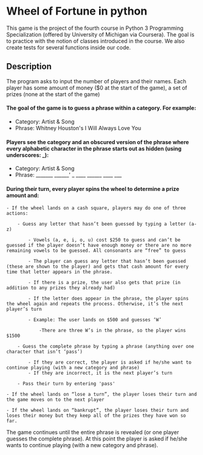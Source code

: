 # Wheel of Fortune in python

This game is the project of the fourth course in Python 3 Programming Specialization (offered by University of Michigan via Coursera). The goal is to practice with the notion of classes introduced in the course. We also create tests for several functions inside our code.

## Description

The program asks to input the number of players and their names. Each player has some amount of money ($0 at the start of the game), a set of prizes (none at the start of the game)

#### The goal of the game is to guess a phrase within a category. For example:
- Category: Artist & Song
- Phrase: Whitney Houston's I Will Always Love You

#### Players see the category and an obscured version of the phrase where every alphabetic character in the phrase starts out as hidden (using underscores: _):
- Category: Artist & Song
- Phrase: _______ ______' _ ____ ______ ____ ___

#### During their turn, every player spins the wheel to determine a prize amount and:
	- If the wheel lands on a cash square, players may do one of three actions:

		- Guess any letter that hasn’t been guessed by typing a letter (a-z)

			- Vowels (a, e, i, o, u) cost $250 to guess and can’t be guessed if the player doesn’t have enough money or there are no more remaining vowels to be guessed. All consonants are “free” to guess

			- The player can guess any letter that hasn’t been guessed (these are shown to the player) and gets that cash amount for every time that letter appears in the phrase. 

			- If there is a prize, the user also gets that prize (in addition to any prizes they already had)

			- If the letter does appear in the phrase, the player spins the wheel again and repeats the process. Otherwise, it’s the next player’s turn

			- Example: The user lands on $500 and guesses ‘W’

				-There are three W’s in the phrase, so the player wins $1500

		- Guess the complete phrase by typing a phrase (anything over one character that isn’t ‘pass’)

			- If they are correct, the player is asked if he/she want to continue playing (with a new category and phrase)
			- If they are incorrect, it is the next player’s turn 
		
		- Pass their turn by entering 'pass'

	- If the wheel lands on “lose a turn”, the player loses their turn and the game moves on to the next player

	- If the wheel lands on “bankrupt”, the player loses their turn and loses their money but they keep all of the prizes they have won so far.

The game continues until the entire phrase is revealed (or one player guesses the complete phrase). At this point the player is asked if he/she wants to continue playing (with a new category and phrase).